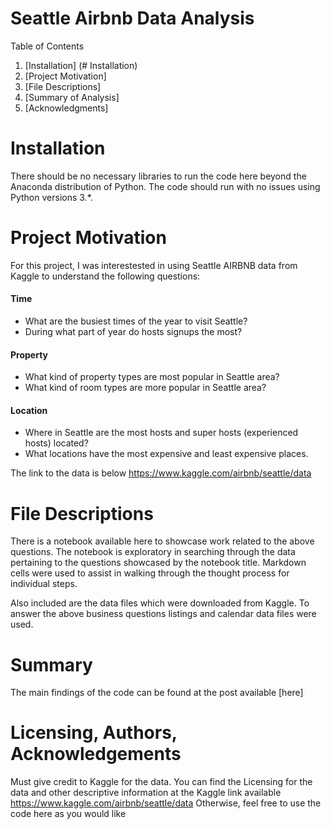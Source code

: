 # Seattle Airbnb Data Analysis

Table of Contents
1. [Installation] (# Installation)
2. [Project Motivation] 
3. [File Descriptions]
4. [Summary of Analysis]
5. [Acknowledgments]



# Installation
There should be no necessary libraries to run the code here beyond the Anaconda distribution of Python. The code should run with no issues using Python versions 3.*.

# Project Motivation 
For this project, I was interestested in using Seattle AIRBNB data from Kaggle to understand the following questions:

#### Time
* What are the busiest times of the year to visit Seattle? 
* During what part of year do hosts signups the most?
#### Property 
* What kind of property types are most popular in Seattle area?
* What kind of room types are more popular in Seattle area?
#### Location
* Where in Seattle are the most hosts and super hosts (experienced hosts) located?
* What locations have the most expensive and least expensive places.

The link to the data is below https://www.kaggle.com/airbnb/seattle/data


# File Descriptions
There is a notebook available here to showcase work related to the above questions. The notebook is exploratory in searching through the data pertaining to the questions showcased by the notebook title. Markdown cells were used to assist in walking through the thought process for individual steps.

Also included are the data files which were downloaded from Kaggle. To answer the above business questions listings and calendar data files were used.

# Summary 
The main findings of the code can be found at the post available [here]

# Licensing, Authors, Acknowledgements
Must give credit to Kaggle for the data. You can find the Licensing for the data and other descriptive information at the Kaggle link available https://www.kaggle.com/airbnb/seattle/data Otherwise, feel free to use the code here as you would like
